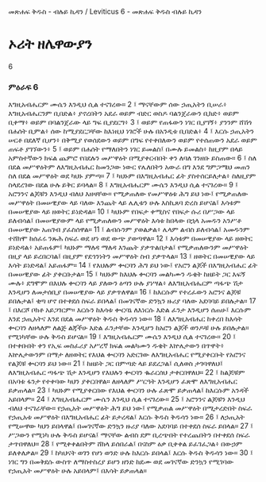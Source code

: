 ﻿
መጽሐፍ ቅዱስ - ብሉይ ኪዳን / Leviticus 6 - መጽሐፍ ቅዱስ ብሉይ ኪዳን
# ኦሪት ዘሌዋውያን
6
### ምዕራፍ 6
እግዚአብሔርም ሙሴን እንዲህ ሲል ተናገረው።
2 ፤ ማናቸውም ሰው ኃጢአትን ቢሠራ፥ እግዚአብሔርንም ቢበድል፥ ያኖረበትን አደራ ወይም ብድር ወስዶ ባልንጀራውን ቢክድ፥ ወይም ቢቀማ፥ ወይም በባልንጀራው ላይ ግፍ ቢያደርግ፥
3 ፤ ወይም የጠፋውን ነገር ቢያገኝ፥ ያንንም ሸሽጎ በሐሰት ቢምል፥ ሰው ከሚያደርጋቸው ከእነዚህ ነገሮች ሁሉ በአንዲቱ ቢበድል፥
4 ፤ እርሱ ኃጢአትን ሠርቶ በደለኛ ቢሆን፥ በቅሚያ የወሰደውን ወይም በግፍ የተቀበለውን ወይም የተሰጠውን አደራ ወይም ጠፍቶ ያገኘውን፥
5 ፤ ወይም በሐሰት የማለበትን ነገር ይመልስ፤ በሙሉ ይመልስ፥ ከዚያም በላይ አምስተኛውን ክፍል ጨምሮ የበደሉን መሥዋዕት በሚያቀርብበት ቀን ለባለ ገንዘቡ ይስጠው።
6 ፤ ስለ በደል መሥዋዕትም ለእግዚአብሔር ከመንጋው ነውር የሌለበትን አውራ በግ እንደ ግምጋሜህ መጠን ስለ በደል መሥዋዕት ወደ ካህኑ ያምጣ።
7 ፤ ካህኑም በእግዚአብሔር ፊት ያስተሰርይለታል፥ ስለዚያም ስላደረገው በደል ሁሉ ይቅር ይባላል።
8 ፤ እግዚአብሔርም ሙሴን እንዲህ ሲል ተናገረው።
9 ፤ አሮንንና ልጆቹን እንዲህ ብለህ እዘዛቸው። የሚቃጠለው የመሥዋዕቱ ሕግ ይህ ነው፤ የሚቃጠለው መሥዋዕት በመሠዊያው ላይ ባለው እንጨት ላይ ሌሊቱን ሁሉ እስኪጸባ ድረስ ይሆናል፤ እሳቱም በመሠዊያው ላይ ዘወትር ይነድዳል።
10 ፤ ካህኑም የበፍታ ቀሚስና የበፍታ ሱሪ በሥጋው ላይ ይለብሳል፤ በመሠዊያውም ላይ የሚቃጠለውን መሥዋዕት እሳቱ ከበላው በኋላ አመዱን አንሥቶ በመሠዊያው አጠገብ ያፈስሰዋል።
11 ፤ ልብሱንም ያወልቃል፥ ሌላም ልብስ ይለብሳል፤ አመዱንም ተሸክሞ ከሰፈሩ ንጹሕ ስፍራ ወደ ሆነ ወደ ውጭ ያወጣዋል።
12 ፤ እሳቱም በመሠዊያው ላይ ዘወትር ይነድዳል፥ አይጠፋም፤ ካህኑም ማለዳ ማለዳ እንጨት ያቃጥልበታል፤ የሚቃጠለውንም መሥዋዕት በዚያ ላይ ይረበርባል፤ በዚያም የደኅንነትን መሥዋዕት ስብ ያቃጥላል።
13 ፤ ዘወትር በመሠዊያው ላይ እሳት ይነድዳል፤ አይጠፋም።
14 ፤ የእህሉም ቍርባን ሕግ ይህ ነው፤ የአሮን ልጆች በእግዚአብሔር ፊት በመሠዊያው ፊት ያቀርቡታል።
15 ፤ ካህኑም ከእህሉ ቍርባን መልካሙን ዱቄት ከዘይት ጋር እፍኝ ሙሉ፥ ደግሞም በእህሉ ቍርባን ላይ ያለውን ዕጣን ሁሉ ያነሣል፥ ለእግዚአብሔርም ጣፋጭ ሽታ እንዲሆን ለመታሰቢያ በመሠዊያው ላይ ያቃጥለዋል።
16 ፤ ከእርሱም የተረፈውን አሮንና ልጆቹ ይበሉታል፤ ቂጣ ሆኖ በተቀደሰ ስፍራ ይበላል፤ በመገናኛው ድንኳን ዙሪያ ባለው አደባባይ ይበሉታል።
17 ፤ በእርሾ ቦክቶ አይጋገርም። እርሱን ከእሳቱ ቍርባኔ ለእነርሱ እድል ፈንታ እንዲሆን ሰጠሁ፤ እርሱም እንደ ኃጢአትና እንደ በደል መሥዋዕት ቅዱስ ቅዱሳን ነው።
18 ፤ ለእግዚአብሔር ከቀረበ ከእሳት ቍርባን ለዘላለም ለልጅ ልጃችሁ እድል ፈንታቸው እንዲሆን ከአሮን ልጆች ወንዶቹ ሁሉ ይበሉታል። የሚነካቸው ሁሉ ቅዱስ ይሆናል።
19 ፤ እግዚአብሔርም ሙሴን እንዲህ ሲል ተናገረው።
20 ፤ በተቀቡበት ቀን የኢፍ መስፈሪያ አሥረኛ ክፍል መልካሙን ዱቄት እኵሌታውን በጥዋት፥ እኵሌታውንም በማታ ለዘወትር የእህል ቍርባን አድርገው ለእግዚአብሔር የሚያቀርቡት የአሮንና የልጆቹ ቍርባን ይህ ነው።
21 ፤ ከዘይት ጋር በምጣድ ላይ ይደረጋል፤ ሲለወስ ታገባዋለህ፤ ለእግዚአብሔር ጣፋጭ ሽታ እንዲሆን የእህሉን ቍርባን ቈራርሰህ ታቀርበዋለህ።
22 ፤ ከልጆቹም በአባቱ ፋንታ የተቀባው ካህን ያቀርበዋል። ለዘላለም ሥርዓት እንዲሆን ፈጽሞ ለእግዚአብሔር ይቃጠላል።
23 ፤ ካህኑም የሚያቀርበው የእህል ቍርባን ሁሉ ፈጽሞ ይቃጠላል፤ ከእርሱም አንዳች አይበላም።
24 ፤ እግዚአብሔርም ሙሴን እንዲህ ሲል ተናገረው።
25 ፤ አሮንንና ልጆቹን እንዲህ ብለህ ተናገራቸው። የኃጢአት መሥዋዕት ሕግ ይህ ነው፤ የሚቃጠል መሥዋዕት በሚታረድበት ስፍራ የኃጢአቱ መሥዋዕት በእግዚአብሔር ፊት ይታረዳል፤ እርሱ ቅዱስ ቅዱሳን ነው።
26 ፤ ለኃጢአት የሚሠዋው ካህን ይበላዋል፤ በመገናኛው ድንኳን ዙሪያ ባለው አደባባይ በተቀደሰ ስፍራ ይበላል።
27 ፤ ሥጋውን የሚነካ ሁሉ ቅዱስ ይሆናል፤ ማናቸው ልብስ ደም ቢረጭበት የተረጨበትን በተቀደሰ ስፍራ ታጥበዋለህ።
28 ፤ የሚቀቀልበትም ሸክላ ይሰበራል፤ በናስም ዕቃ ቢቀቀል ይፈገፈጋል፥ በውኃም ይለቀለቃል።
29 ፤ ከካህናት ወገን የሆነ ወንድ ሁሉ ከእርሱ ይበላል፤ እርሱ ቅዱስ ቅዱሳን ነው።
30 ፤ ነገር ግን በመቅደሱ ውስጥ ለማስተስረያ ይሆን ዘንድ ከደሙ ወደ መገናኛው ድንኳን የሚገባው የኃጢአት መሥዋዕት ሁሉ አይበላም፤ በእሳት ይቃጠላል። 
